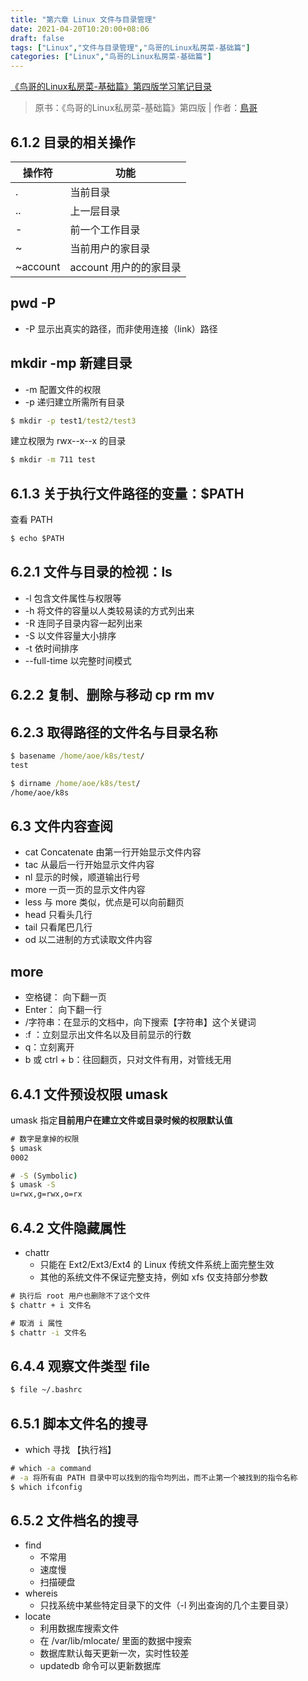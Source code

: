 ```yaml
---
title: "第六章 Linux 文件与目录管理"
date: 2021-04-20T10:20:00+08:06
draft: false
tags: ["Linux","文件与目录管理","鸟哥的Linux私房菜-基础篇"]
categories: ["Linux","鸟哥的Linux私房菜-基础篇"]
---
```


[《鸟哥的Linux私房菜-基础篇》第四版学习笔记目录](../dir)

> 原书：《鸟哥的Linux私房菜-基础篇》第四版 | 作者：[鳥哥](http://linux.vbird.org/)

## 6.1.2 目录的相关操作


| 操作符 | 功能 |
| --- | --- |
| . | 当前目录 |
| .. | 上一层目录 |
| - | 前一个工作目录 |
| ~ | 当前用户的家目录 |
| ~account | account 用户的的家目录 |

## pwd -P
- -P 显示出真实的路径，而非使用连接（link）路径

## mkdir -mp 新建目录
- -m 配置文件的权限
- -p 递归建立所需所有目录

```cmd
$ mkdir -p test1/test2/test3
```

建立权限为 rwx--x--x 的目录

```cmd
$ mkdir -m 711 test
```

## 6.1.3 关于执行文件路径的变量：$PATH

查看 PATH

```cmd
$ echo $PATH
```
## 6.2.1 文件与目录的检视：ls
- -l 包含文件属性与权限等
- -h 将文件的容量以人类较易读的方式列出来
- -R 连同子目录内容一起列出来
- -S 以文件容量大小排序
- -t 依时间排序
- --full-time 以完整时间模式

## 6.2.2 复制、删除与移动 cp rm mv

## 6.2.3 取得路径的文件名与目录名称

```cmd
$ basename /home/aoe/k8s/test/
test

$ dirname /home/aoe/k8s/test/
/home/aoe/k8s
```

## 6.3 文件内容查阅

- cat Concatenate 由第一行开始显示文件内容
- tac 从最后一行开始显示文件内容
- nl 显示的时候，顺道输出行号
- more 一页一页的显示文件内容
- less 与 more 类似，优点是可以向前翻页
- head 只看头几行
- tail 只看尾巴几行
- od 以二进制的方式读取文件内容

## more 
- 空格键： 向下翻一页
- Enter： 向下翻一行
- /字符串：在显示的文档中，向下搜索【字符串】这个关键词 
- :f ：立刻显示出文件名以及目前显示的行数
- q：立刻离开
- b 或 ctrl + b：往回翻页，只对文件有用，对管线无用

## 6.4.1 文件预设权限 umask
umask 指定**目前用户在建立文件或目录时候的权限默认值**

```cmd
# 数字是拿掉的权限
$ umask
0002

# -S (Symbolic)
$ umask -S
u=rwx,g=rwx,o=rx
```

## 6.4.2 文件隐藏属性
- chattr
    - 只能在 Ext2/Ext3/Ext4 的 Linux 传统文件系统上面完整生效
    - 其他的系统文件不保证完整支持，例如 xfs 仅支持部分参数
 
 ```cmd
 # 执行后 root 用户也删除不了这个文件
 $ chattr + i 文件名
 
 # 取消 i 属性
 $ chattr -i 文件名
 ```

## 6.4.4 观察文件类型 file

```cmd
$ file ~/.bashrc
```

## 6.5.1 脚本文件名的搜寻

- which 寻找 【执行裆】

```cmd
# which -a command
# -a 将所有由 PATH 目录中可以找到的指令均列出，而不止第一个被找到的指令名称
$ which ifconfig
```

## 6.5.2 文件档名的搜寻
- find
    - 不常用
    - 速度慢
    - 扫描硬盘
- whereis
    - 只找系统中某些特定目录下的文件（-l 列出查询的几个主要目录）
- locate
    - 利用数据库搜索文件
    - 在 /var/lib/mlocate/ 里面的数据中搜索
    - 数据库默认每天更新一次，实时性较差
    - updatedb 命令可以更新数据库